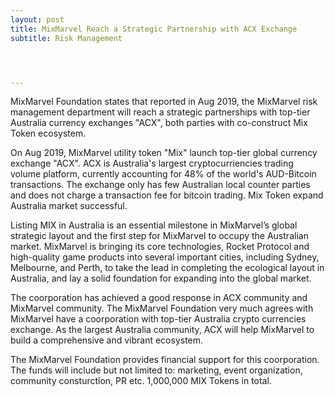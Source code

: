 ```yaml
---
layout: post
title: MixMarvel Reach a Strategic Partnership with ACX Exchange
subtitle: Risk Management




---
```


MixMarvel Foundation states that reported in Aug 2019, the MixMarvel risk management department will reach a strategic partnerships with top-tier Australia currency exchanges "ACX", both parties with co-construct Mix Token ecosystem. 

On Aug 2019, MixMarvel utility token "Mix" launch top-tier global currency exchange "ACX". ACX is Australia's largest cryptocurriencies trading volume platform, currently accounting for 48% of the world's AUD-Bitcoin transactions. The exchange only has few Australian local counter parties and does not charge a transaction fee for bitcoin trading. Mix Token expand Australia market successful. 

Listing MIX in Australia is an essential milestone in MixMarvel’s global strategic layout and the first step for MixMarvel to occupy the Australian market. MixMarvel is bringing its core technologies, Rocket Protocol and high-quality game products into several important cities, including Sydney, Melbourne, and Perth, to take the lead in completing the ecological layout in Australia, and lay a solid foundation for expanding into the global market.

The coorporation has achieved a good response in ACX community and MixMarvel community. The MixMarvel Foundation very much agrees with MixMarvel have a coorporation with top-tier Australia crypto currencies exchange. As the largest Australia community, ACX will help MixMarvel to build a comprehensive and vibrant ecosystem.

The MixMarvel Foundation provides financial support for this coorporation. The funds will include but not limited to: marketing, event organization, community consturction, PR etc. 1,000,000 MIX Tokens in total. 

